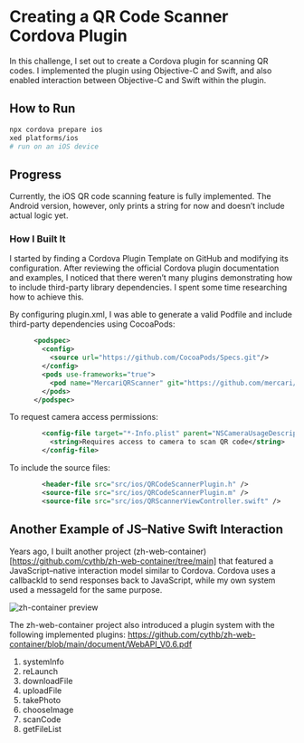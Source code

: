 # Creating a QR Code Scanner Cordova Plugin

In this challenge, I set out to create a Cordova plugin for scanning QR codes. I implemented the plugin using Objective-C and Swift, and also enabled interaction between Objective-C and Swift within the plugin.

## How to Run

``` bash
npx cordova prepare ios
xed platforms/ios
# run on an iOS device
```

## Progress

Currently, the iOS QR code scanning feature is fully implemented.
The Android version, however, only prints a string for now and doesn’t include actual logic yet.

### How I Built It

I started by finding a Cordova Plugin Template on GitHub and modifying its configuration.
After reviewing the official Cordova plugin documentation and examples, I noticed that there weren’t many plugins demonstrating how to include third-party library dependencies. I spent some time researching how to achieve this.

By configuring plugin.xml, I was able to generate a valid Podfile and include third-party dependencies using CocoaPods:

```xml
      <podspec>
        <config>
          <source url="https://github.com/CocoaPods/Specs.git"/>
        </config>
        <pods use-frameworks="true">
          <pod name="MercariQRScanner" git="https://github.com/mercari/QRScanner.git" branch="master"/>
        </pods>
      </podspec>
```

To request camera access permissions:

```xml
        <config-file target="*-Info.plist" parent="NSCameraUsageDescription">
          <string>Requires access to camera to scan QR code</string>
        </config-file>
```

To include the source files:

```xml
        <header-file src="src/ios/QRCodeScannerPlugin.h" />
        <source-file src="src/ios/QRCodeScannerPlugin.m" />
        <source-file src="src/ios/QRScannerViewController.swift" />
```

## Another Example of JS–Native Swift Interaction

Years ago, I built another project (zh-web-container)[https://github.com/cythb/zh-web-container/tree/main] that featured a JavaScript–native interaction model similar to Cordova.
Cordova uses a callbackId to send responses back to JavaScript, while my own system used a messageId for the same purpose.

![zh-container preview](./assets/zh-container.gif)

The zh-web-container project also introduced a plugin system with the following implemented plugins:
https://github.com/cythb/zh-web-container/blob/main/document/WebAPI_V0.6.pdf

1.	systemInfo
2.	reLaunch
3.	downloadFile
4.	uploadFile
5.	takePhoto
6.	chooseImage
7.	scanCode
8.	getFileList